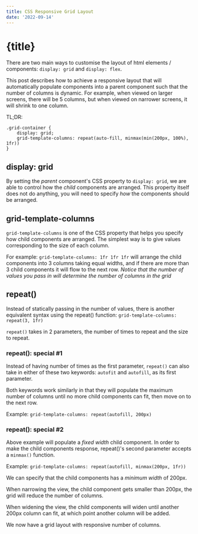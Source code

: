 ```yaml
---
title: CSS Responsive Grid Layout
date: '2022-09-14'
---
```


# {title}

There are two main ways to customise the layout of html elements / components:
`display: grid` and `display: flex`.

This post describes how to achieve a responsive layout that will automatically populate components into a parent component such that the number of columns is dynamic. For example, when viewed on larger screens, there will be 5 columns, but when viewed on narrower screens, it will shrink to one column.

TL;DR:

```
.grid-container {
    display: grid;
    grid-template-columns: repeat(auto-fill, minmax(min(200px, 100%), 1fr))
}
```

## display: grid

By setting the _parent_ component's CSS property to `display: grid`, we are able to control how the _child_ components are arranged. This property itself does not do anything, you will need to specify _how_ the components should be arranged.

## grid-template-columns

`grid-template-columns` is one of the CSS property that helps you specify how child components are arranged. The simplest way is to give values corresponding to the size of each column.

For example: `grid-template-columns: 1fr 1fr 1fr` will arrange the child components into 3 columns taking equal widths, and if there are more than 3 child components it will flow to the next row.
_Notice that the number of values you pass in will determine the number of columns in the grid_

## repeat()

Instead of statically passing in the number of values, there is another equivalent syntax using the repeat() function: `grid-template-columns: repeat(3, 1fr)`

`repeat()` takes in 2 parameters, the number of times to repeat and the size to repeat.

### repeat(): special #1

Instead of having number of times as the first parameter, `repeat()` can also take in either of these two keywords: `autofit` and `autofill`, as its first parameter.

Both keywords work similarly in that they will populate the maximum number of columns until no more child components can fit, then move on to the next row.

Example: `grid-template-columns: repeat(autofill, 200px)`

### repeat(): special #2

Above example will populate a _fixed width_ child component. In order to make the child components response, repeat()'s second parameter accepts a `minmax()` function.

Example: `grid-template-columns: repeat(autofill, minmax(200px, 1fr))`

We can specify that the child components has a _minimum width_ of 200px.

When narrowing the view, the child component gets smaller than 200px, the grid will reduce the number of columns.

When widening the view, the child components will widen until another 200px column can fit, at which point another column will be added.

We now have a grid layout with responsive number of columns.
